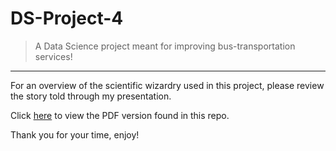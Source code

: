 # DS-Project-4

>A Data Science project meant for improving bus-transportation services!

---

For an overview of the scientific wizardry used in this project, please review the story told through my presentation.

Click [here](https://github.com/devid-davops/DS-Project-4/blob/master/slides_capstone_4_bus_data.pdf) to view the PDF version found in this repo.

Thank you for your time, enjoy!
